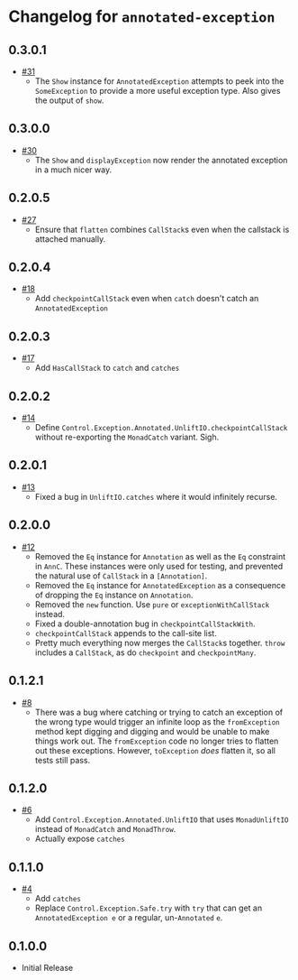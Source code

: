 # Changelog for `annotated-exception`

## 0.3.0.1

- [#31](https://github.com/parsonsmatt/annotated-exception/pull/31)
    - The `Show` instance for `AnnotatedException` attempts to peek into the
      `SomeException` to provide a more useful exception type. Also gives the
      output of `show`.

## 0.3.0.0

- [#30](https://github.com/parsonsmatt/annotated-exception/pull/30)
    - The `Show` and `displayException` now render the annotated exception in a
      much nicer way.

## 0.2.0.5

- [#27](https://github.com/parsonsmatt/annotated-exception/pull/27)
    - Ensure that `flatten` combines `CallStack`s even when the callstack is
      attached manually.

## 0.2.0.4

- [#18](https://github.com/parsonsmatt/annotated-exception/pull/18)
    - Add `checkpointCallStack` even when `catch` doesn't catch an
      `AnnotatedException`

## 0.2.0.3

- [#17](https://github.com/parsonsmatt/annotated-exception/pull/17)
    - Add `HasCallStack` to `catch` and `catches`

## 0.2.0.2

- [#14](https://github.com/parsonsmatt/annotated-exception/pull/14)
    - Define `Control.Exception.Annotated.UnliftIO.checkpointCallStack` without
      re-exporting the `MonadCatch` variant. Sigh.

## 0.2.0.1

- [#13](https://github.com/parsonsmatt/annotated-exception/pull/13)
    - Fixed a bug in `UnliftIO.catches` where it would infinitely recurse.

## 0.2.0.0

- [#12](https://github.com/parsonsmatt/annotated-exception/pull/12)
    - Removed the `Eq` instance for `Annotation` as well as the `Eq` constraint
      in `AnnC`. These instances were only used for testing, and prevented the
      natural use of `CallStack` in a `[Annotation]`.
    - Removed the `Eq` instance for `AnnotatedException` as a consequence of
      dropping the `Eq` instance on `Annotation`.
    - Removed the `new` function. Use `pure` or `exceptionWithCallStack` instead.
    - Fixed a double-annotation bug in `checkpointCallStackWith`.
    - `checkpointCallStack` appends to the call-site list.
    - Pretty much everything now merges the `CallStack`s together. `throw`
      includes a `CallStack`, as do `checkpoint` and `checkpointMany`.

## 0.1.2.1

- [#8](https://github.com/parsonsmatt/annotated-exception/pull/8)
    - There was a bug where catching or trying to catch an exception of the
      wrong type would trigger an infinite loop as the `fromException` method
      kept digging and digging and would be unable to make things work out. The
      `fromException` code no longer tries to flatten out these exceptions.
      However, `toException` *does* flatten it, so all tests still pass.

## 0.1.2.0

- [#6](https://github.com/parsonsmatt/annotated-exception/pull/6)
    - Add `Control.Exception.Annotated.UnliftIO` that uses `MonadUnliftIO`
      instead of `MonadCatch` and `MonadThrow`.
    - Actually expose `catches`

## 0.1.1.0

- [#4](https://github.com/parsonsmatt/annotated-exception/pull/4)
    - Add `catches`
    - Replace `Control.Exception.Safe.try` with `try` that can get an
      `AnnotatedException e` or a regular, un-`Annotated` `e`.

## 0.1.0.0

- Initial Release
